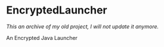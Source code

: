 # EncryptedLauncher

*This an archive of my old project, I will not update it anymore.*

An Encrypted Java Launcher
